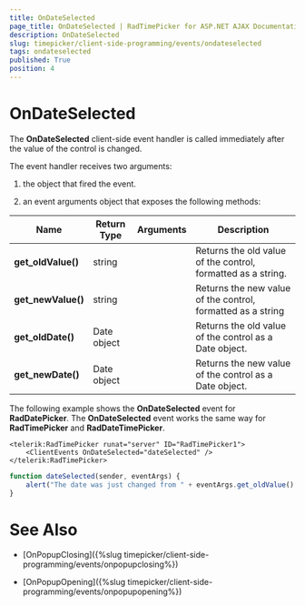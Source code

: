 ```yaml
---
title: OnDateSelected
page_title: OnDateSelected | RadTimePicker for ASP.NET AJAX Documentation
description: OnDateSelected
slug: timepicker/client-side-programming/events/ondateselected
tags: ondateselected
published: True
position: 4
---
```


# OnDateSelected



The **OnDateSelected** client-side event handler is called immediately after the value of the control is changed.


The event handler receives two arguments:

1. the object that fired the event.

1. an event arguments object that exposes the following methods:


| Name | Return Type | Arguments | Description |
| ------ | ------ | ------ | ------ |
| **get_oldValue()** |string||Returns the old value of the control, formatted as a string.|
| **get_newValue()** |string||Returns the new value of the control, formatted as a string|
| **get_oldDate()** |Date object||Returns the old value of the control as a Date object.|
| **get_newDate()** |Date object||Returns the new value of the control as a Date object.|



The following example shows the **OnDateSelected** event for **RadDatePicker**. The **OnDateSelected** event works the same way for **RadTimePicker** and **RadDateTimePicker**.

````ASPNET
<telerik:RadTimePicker runat="server" ID="RadTimePicker1">
    <ClientEvents OnDateSelected="dateSelected" />
</telerik:RadTimePicker>	
````
````JavaScript
function dateSelected(sender, eventArgs) {
	alert("The date was just changed from " + eventArgs.get_oldValue() + " to " + eventArgs.get_newValue());
}
````


# See Also

 * [OnPopupClosing]({%slug timepicker/client-side-programming/events/onpopupclosing%})

 * [OnPopupOpening]({%slug timepicker/client-side-programming/events/onpopupopening%})


